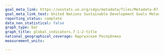 ```yaml
---
goal_meta_link: https://unstats.un.org/sdgs/metadata/files/Metadata-07-01-02.pdf
goal_meta_link_text: United Nations Sustainable Development Goals Metadata (PDF 232 KB)
reporting_status: complete
data_non_statistical: false
graph_type: bar
graph_title: global_indicators.7-1-2-title
national_geographical_coverage: Кыргызская Республика
measurement_units: 

---
```

